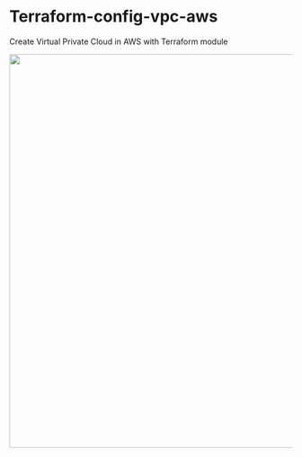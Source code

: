 
# Terraform-config-vpc-aws
Create Virtual Private Cloud in AWS with Terraform module



<img src= "https://github.com/Thanhlam43k4/Terraform-config-vpc-aws/assets/122345050/74c7f868-dc72-47bc-ad63-0c4b45db6419" width = "700"/>    

